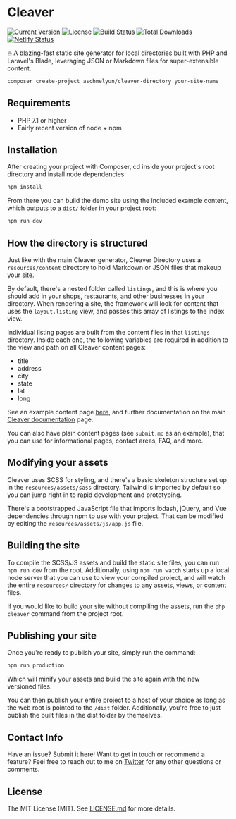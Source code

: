 # Cleaver

[![Current Version](https://img.shields.io/packagist/v/aschmelyun/cleaver-directory.svg?style=flat-square)](https://packagist.org/packages/aschmelyun/cleaver-directory)
![License](https://img.shields.io/github/license/aschmelyun/cleaver-directory.svg?style=flat-square)
[![Build Status](https://img.shields.io/travis/aschmelyun/cleaver-directory/master.svg?style=flat-square)](https://travis-ci.org/aschmelyun/cleaver-directory)
[![Total Downloads](https://img.shields.io/packagist/dt/aschmelyun/cleaver-directory.svg?style=flat-square)](https://packagist.org/packages/aschmelyun/cleaver-directory)
[![Netlify Status](https://api.netlify.com/api/v1/badges/45105de1-fbc1-49e1-a7b7-14069b881e58/deploy-status)](https://app.netlify.com/sites/happy-perlman-16e9cc/deploys)

:fire: A blazing-fast static site generator for local directories built with PHP and Laravel's Blade, leveraging JSON or Markdown files for super-extensible content.

```bash
composer create-project aschmelyun/cleaver-directory your-site-name
```

## Requirements
- PHP 7.1 or higher
- Fairly recent version of node + npm 

## Installation

After creating your project with Composer, cd inside your project's root directory and install node dependencies:

```bash
npm install
```

From there you can build the demo site using the included example content, which outputs to a `dist/` folder in your project root:

```bash
npm run dev
```

## How the directory is structured

Just like with the main Cleaver generator, Cleaver Directory uses a `resources/content` directory to hold Markdown or JSON files that makeup your site. 

By default, there's a nested folder called `listings`, and this is where you should add in your shops, restaurants, and other businesses in your directory. When rendering a site, the framework will look for content that uses the `layout.listing` view, and passes this array of listings to the index view.

Individual listing pages are built from the content files in that `listings` directory. Inside each one, the following variables are required in addition to the view and path on all Cleaver content pages:

- title
- address
- city
- state
- lat
- long

See an example content page [here](https://github.com/aschmelyun/cleaver-directory/blob/master/resources/content/listings/taco-dive.md), and further documentation on the main [Cleaver documentation](https://usecleaver.com/docs/) page.

You can also have plain content pages (see `submit.md` as an example), that you can use for informational pages, contact areas, FAQ, and more.

## Modifying your assets

Cleaver uses SCSS for styling, and there's a basic skeleton structure set up in the `resources/assets/sass` directory. Tailwind is imported by default so you can jump right in to rapid development and prototyping.

There's a bootstrapped JavaScript file that imports lodash, jQuery, and Vue dependencies through npm to use with your project. That can be modified by editing the `resources/assets/js/app.js` file.

## Building the site

To compile the SCSS/JS assets and build the static site files, you can run `npm run dev` from the root. Additionally, using `npm run watch` starts up a local node server that you can use to view your compiled project, and will watch the entire `resources/` directory for changes to any assets, views, or content files.

If you would like to build your site without compiling the assets, run the `php cleaver` command from the project root.

## Publishing your site

Once you're ready to publish your site, simply run the command:

```bash
npm run production
```

Which will minify your assets and build the site again with the new versioned files.

You can then publish your entire project to a host of your choice as long as the web root is pointed to the `/dist` folder. Additionally, you're free to just publish the built files in the dist folder by themselves.

## Contact Info

Have an issue? Submit it here! Want to get in touch or recommend a feature? Feel free to reach out to me on [Twitter](https://twitter.com/aschmelyun) for any other questions or comments.

## License

The MIT License (MIT). See [LICENSE.md](https://github.com/aschmelyun/cleaver/blob/master/LICENSE.md) for more details.